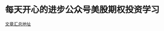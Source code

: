 # 每天开心的进步公众号美股期权投资学习

[文章汇总地址](https://mp.weixin.qq.com/mp/homepage?__biz=MzUzMjc0NDc1OA==&hid=1&sn=c90ba0d52fd47d8494c86484f3238a29&scene=18#wechat_redirect)